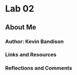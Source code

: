 # Lab 02

## About Me

### Author: Kevin Bandison

### Links and Resources

### Reflections and Comments